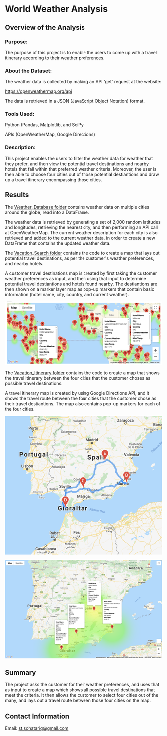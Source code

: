 # World Weather Analysis
## Overview of the Analysis
### Purpose:
The purpose of this project is to enable the users to come up with a travel itinerary according to their weather preferences. 

### About the Dataset:
The weather data is collected by making an API 'get' request at the website:

https://openweathermap.org/api

The data is retrieved in a JSON (JavaScript Object Notation) format.

### Tools Used:
Python (Pandas, Matplotlib, and SciPy)

APIs (OpenWeatherMap, Google Directions)

### Description:
This project enables the users to filter the weather data for weather that they prefer, and then view the potential travel destinations and nearby hotels that fall within that preferred weather criteria. Moreover, the user is then able to choose four cities out of those potential destiantions and draw up a travel itinerary encompassing those cities. 

## Results
The [Weather_Database folder](https://github.com/SohaT7/World_Weather_Analysis/tree/main/Weather_Database) contains weather data on multiple cities around the globe, read into a DataFrame.

The weather data is retrieved by generating a set of 2,000 random latitudes and longitudes, retrieving the nearest city, and then performing an API call at OpenWeatherMap. The current weather description for each city is also retrieved and added to the current weather data, in order to create a new DataFrame that contains the updated weather data.

The [Vacation_Search folder](https://github.com/SohaT7/World_Weather_Analysis/tree/main/Vacation_Search) contains the code to create a map that lays out potential travel destinations, as per the customer's weather preferences, and nearby hotels.

A customer travel destinations map is created by first taking the customer weather preferences as input, and then using that input to determine potential travel destiantions and hotels found nearby. The destiantions are then shown on a marker layer map as pop-up markers that contain basic information (hotel name, city, country, and current weather).

![Customer Travel Destinations Map](https://github.com/SohaT7/World_Weather_Analysis/blob/main/Vacation_Search/WeatherPy_vacation_map.png)

The [Vacation_Itinerary folder](https://github.com/SohaT7/World_Weather_Analysis/tree/main/Vacation_Itinerary) contains the code to create a map that shows the travel itinerary between the four cities that the customer choses as possible travel destinations.

A travel itinerary map is created by using Google Directions API, and it shows the travel route between the four cities that the customer chose as their travel destiantions. The map also contains pop-up markers for each of the four cities. 

![Travel Itinerary Map](https://github.com/SohaT7/World_Weather_Analysis/blob/main/Vacation_Itinerary/WeatherPy_travel_map.png)

![Travel Itinerary Map with pop-up markers](https://github.com/SohaT7/World_Weather_Analysis/blob/main/Vacation_Itinerary/WeatherPy_travel_map_markers.png)

## Summary
The project asks the customer for their weather preferences, and uses that as input to create a map which shows all possible travel destinations that meet the criteria. It then allows the customer to select four cities out of the many, and lays out a travel route between those four cities on the map.

## Contact Information
Email: st.sohatariq@gmail.com
